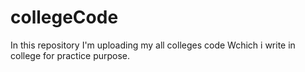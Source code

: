 # collegeCode
In this repository I'm uploading my all colleges code
Wchich i write in college for practice purpose.
